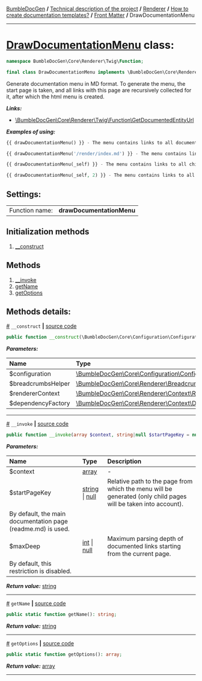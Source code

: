 [BumbleDocGen](../../../../README.md) **/**
[Technical description of the project](../../../readme.md) **/**
[Renderer](../../readme.md) **/**
[How to create documentation templates?](../readme.md) **/**
[Front Matter](../frontMatter.md) **/**
DrawDocumentationMenu

---


# [DrawDocumentationMenu](https://github.com/bumble-tech/bumble-doc-gen/blob/master/src/Core/Renderer/Twig/Function/DrawDocumentationMenu.php#L32) class:

```php
namespace BumbleDocGen\Core\Renderer\Twig\Function;

final class DrawDocumentationMenu implements \BumbleDocGen\Core\Renderer\Twig\Function\CustomFunctionInterface
```
Generate documentation menu in MD format. To generate the menu, the start page is taken,
and all links with this page are recursively collected for it, after which the html menu is created.

***Links:***
- [\BumbleDocGen\Core\Renderer\Twig\Function\GetDocumentedEntityUrl](GetDocumentedEntityUrl_2.md)

***Examples of using:***
```php
{{ drawDocumentationMenu() }} - The menu contains links to all documents
```
```php
{{ drawDocumentationMenu('/render/index.md') }} - The menu contains links to all child documents from the /render/index.md file (for example /render/test/index.md)
```
```php
{{ drawDocumentationMenu(_self) }} - The menu contains links to all child documents from the file where this function was called
```
```php
{{ drawDocumentationMenu(_self, 2) }} - The menu contains links to all child documents from the file where this function was called, but no more than 2 in depth
```


<h2>Settings:</h2>

<table>
    <tr>
        <td>Function name:</td>
        <td><b>drawDocumentationMenu</b></td>
    </tr>
</table>

## Initialization methods

1. [__construct](#m-construct) 
## Methods

1. [__invoke](#m-invoke) 
1. [getName](#mgetname) 
1. [getOptions](#mgetoptions) 

## Methods details:

<a name="m-construct" href="#m-construct">#</a> `__construct`  **|** [source code](https://github.com/bumble-tech/bumble-doc-gen/blob/master/src/Core/Renderer/Twig/Function/DrawDocumentationMenu.php#L34)
```php
public function __construct(\BumbleDocGen\Core\Configuration\Configuration $configuration, \BumbleDocGen\Core\Renderer\Breadcrumbs\BreadcrumbsHelper $breadcrumbsHelper, \BumbleDocGen\Core\Renderer\Context\RendererContext $rendererContext, \BumbleDocGen\Core\Renderer\Context\Dependency\RendererDependencyFactory $dependencyFactory);
```

***Parameters:***

| Name | Type | Description |
|:-|:-|:-|
$configuration | [\BumbleDocGen\Core\Configuration\Configuration](https://github.com/bumble-tech/bumble-doc-gen/blob/master/src/Core/Configuration/Configuration.php) | - |
$breadcrumbsHelper | [\BumbleDocGen\Core\Renderer\Breadcrumbs\BreadcrumbsHelper](https://github.com/bumble-tech/bumble-doc-gen/blob/master/src/Core/Renderer/Breadcrumbs/BreadcrumbsHelper.php) | - |
$rendererContext | [\BumbleDocGen\Core\Renderer\Context\RendererContext](https://github.com/bumble-tech/bumble-doc-gen/blob/master/src/Core/Renderer/Context/RendererContext.php) | - |
$dependencyFactory | [\BumbleDocGen\Core\Renderer\Context\Dependency\RendererDependencyFactory](https://github.com/bumble-tech/bumble-doc-gen/blob/master/src/Core/Renderer/Context/Dependency/RendererDependencyFactory.php) | - |

---

<a name="m-invoke" href="#m-invoke">#</a> `__invoke`  **|** [source code](https://github.com/bumble-tech/bumble-doc-gen/blob/master/src/Core/Renderer/Twig/Function/DrawDocumentationMenu.php#L69)
```php
public function __invoke(array $context, string|null $startPageKey = null, int|null $maxDeep = null): string;
```

***Parameters:***

| Name | Type | Description |
|:-|:-|:-|
$context | [array](https://www.php.net/manual/en/language.types.array.php) | - |
$startPageKey | [string](https://www.php.net/manual/en/language.types.string.php) \| [null](https://www.php.net/manual/en/language.types.null.php) | Relative path to the page from which the menu will be generated (only child pages will be taken into account).
 By default, the main documentation page (readme.md) is used. |
$maxDeep | [int](https://www.php.net/manual/en/language.types.integer.php) \| [null](https://www.php.net/manual/en/language.types.null.php) | Maximum parsing depth of documented links starting from the current page.
 By default, this restriction is disabled. |

***Return value:*** [string](https://www.php.net/manual/en/language.types.string.php)

---

<a name="mgetname" href="#mgetname">#</a> `getName`  **|** [source code](https://github.com/bumble-tech/bumble-doc-gen/blob/master/src/Core/Renderer/Twig/Function/DrawDocumentationMenu.php#L42)
```php
public static function getName(): string;
```

***Return value:*** [string](https://www.php.net/manual/en/language.types.string.php)

---

<a name="mgetoptions" href="#mgetoptions">#</a> `getOptions`  **|** [source code](https://github.com/bumble-tech/bumble-doc-gen/blob/master/src/Core/Renderer/Twig/Function/DrawDocumentationMenu.php#L47)
```php
public static function getOptions(): array;
```

***Return value:*** [array](https://www.php.net/manual/en/language.types.array.php)

---

